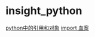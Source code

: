 insight_python
==============

[python中的引用和对象](https://github.com/acmerfight/insight_python/blob/master/ReferenceAndObject.md)
[import 血案](https://github.com/acmerfight/insight_python/blob/master/ReferenceAndObject.m://github.com/acmerfight/insight_python/blob/master/import_bug.md)
